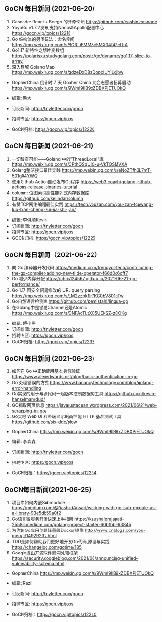 ## GoCN 每日新闻 (2021-06-20)

1. Casnode: React + Beego 的开源论坛 https://github.com/casbin/casnode
2. YoyoGo v1.7.2发布,支持Nacos&Apollo配置中心   https://gocn.vip/topics/12216
3. Go 结构体的另类玩法：命名空间   https://mp.weixin.qq.com/s/8QRLiFMM8c5MX04f4ScUtA
4. Go1.17 新特性之切片变数组 https://polarisxu.studygolang.com/posts/go/dynamic/go1.17-slice-to-array/
5. 深入理解 Golang Map https://mp.weixin.qq.com/s/gdzeDxD8zQopcIUYiLgjbw

- GopherChina 倒计时 7 天 Gopher China 大会志愿者招募启动 https://mp.weixin.qq.com/s/9WmI9IlB9xZDBXPjETUOkQ

- 编辑: 熊大
- 订阅新闻: http://tinyletter.com/gocn
- 招聘专区: https://gocn.vip/jobs
- GoCN归档: https://gocn.vip/topics/12220

## GoCN 每日新闻 (2021-06-21)

1. 一切皆有可能——Golang 中的”ThreadLocal“库 https://mp.weixin.qq.com/s/CPthQSqUIO-u-VkTQSMVXA
2. Golang整洁接口最佳实践 https://mp.weixin.qq.com/s/eNoZTfh3L7mT-501g04YWQ
3. 使用Github Action自动发布Go程序 https://web3.coach/golang-github-actions-release-binaries-tutorial
4. column: 位图索引高性能列式内存数据库 https://github.com/kelindar/column
5. 有赞TCP网络编程最佳实践 https://tech.youzan.com/you-zan-tcpwang-luo-bian-cheng-zui-jia-shi-jian/

- 编辑: 李俱顺Kevin
- 订阅新闻: http://tinyletter.com/gocn
- 招聘专区: https://gocn.vip/jobs
- GOCN归档: https://gocn.vip/topics/12226

## GoCN 每日新闻（2021-06-22）

1. 向 Go 编译器开发代码 https://medium.com/trendyol-tech/contributing-the-go-compiler-adding-new-tilde-operator-f66d0c6cff7
2. Go 减少内存分配 https://chris124567.github.io/2021-06-21-go-performance/
3. Go 1.17 因安全问题修改的 URL query parsing https://mp.weixin.qq.com/s/LM2zzbk1lr7KC0bV801qTw
4. Go自然语言检测库 https://github.com/pemistahl/lingua-go
5. 在Golang中是锁或Channel还是Atomic https://mp.weixin.qq.com/s/DNFAcTLtXO5UEkSZ-zCOKg

- 编辑: 傅小黑
- 订阅新闻: http://tinyletter.com/gocn
- 招聘专区: https://gocn.vip/jobs
- GoCN归档: https://gocn.vip/topics/12232

## GoCN 每日新闻 (2021-06-23)

1. 如何在 Go 中正确使用基本身份验证 https://www.alexedwards.net/blog/basic-authentication-in-go
2. Go 处理错误的方式 https://www.bacancytechnology.com/blog/golang-error-handling
3. Go实现的用于与源代码一起版本控制数据的工具 https://github.com/kevin-hanselman/dud/
4. GO抓取网页信息 https://javarustacean.wordpress.com/2021/06/21/web-scrapping-in-go/
5. Go实时 Web UI 和终端显示的高性能 HTTP 基准测试工具 https://github.com/six-ddc/plow

- GopherChina  https://mp.weixin.qq.com/s/9WmI9IlB9xZDBXPjETUOkQ

- 编辑: 李森森
- 订阅新闻: http://tinyletter.com/gocn
- 招聘专区: https://gocn.vip/jobs
- GoCN归档：https://gocn.vip/topics/12234

## GoCN每日新闻(2021-06-25)

1. 项目中如何内嵌Submodule https://medium.com/@RashadAnsari/working-with-go-sub-module-as-a-library-93e5db59a0f2
2. Go语言微服务开发快速上手指南 https://kaushalprajapati-25586.medium.com/golang-project-starter-60bfbbe63845
3. 为你的Go应用创建轻量级Docker镜像 http://www.cnblogs.com/you-men/p/14929232.html
4. TDD是如何帮助我们更好地开发Go代码,原理与实践 https://changelog.com/gotime/185
5. Google提出开源软件漏洞处理框架 https://security.googleblog.com/2021/06/announcing-unified-vulnerability-schema.html

* GopherChina  https://mp.weixin.qq.com/s/9WmI9IlB9xZDBXPjETUOkQ

* 编辑: Razil
* 订阅新闻: http://tinyletter.com/gocn
* 招聘专区: https://gocn.vip/jobs 
* GoCN归档：https://gocn.vip/topics/12240

